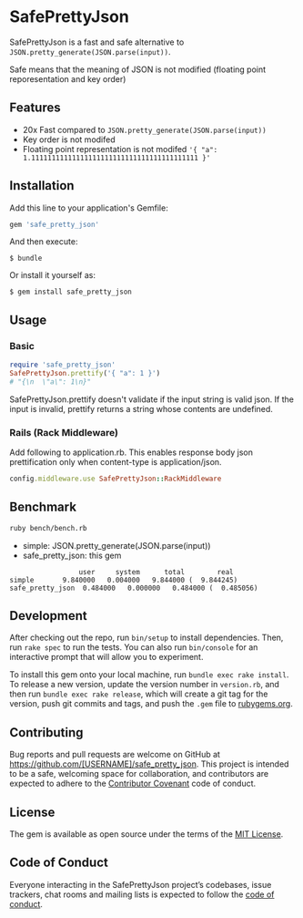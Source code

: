 # SafePrettyJson

SafePrettyJson is a fast and safe alternative to `JSON.pretty_generate(JSON.parse(input))`.

Safe means that the meaning of JSON is not modified (floating point reporesentation and key order)

## Features

- 20x Fast compared to `JSON.pretty_generate(JSON.parse(input))`
- Key order is not modifed
- Floating point representation is not modifed `'{ "a": 1.11111111111111111111111111111111111111111 }'`

## Installation

Add this line to your application's Gemfile:

```ruby
gem 'safe_pretty_json'
```

And then execute:

    $ bundle

Or install it yourself as:

    $ gem install safe_pretty_json

## Usage

### Basic

```ruby
require 'safe_pretty_json'
SafePrettyJson.prettify('{ "a": 1 }')
# "{\n  \"a\": 1\n}"
```

SafePrettyJson.prettify doesn't validate if the input string is valid json.
If the input is invalid, prettify returns a string whose contents are undefined.

### Rails (Rack Middleware)

Add following to application.rb.
This enables response body json prettification only when content-type is application/json.

```ruby
config.middleware.use SafePrettyJson::RackMiddleware
```

## Benchmark

```bash
ruby bench/bench.rb
```

- simple: JSON.pretty_generate(JSON.parse(input))
- safe_pretty_json: this gem

```
                 user     system      total        real
simple       9.840000   0.004000   9.844000 (  9.844245)
safe_pretty_json  0.484000   0.000000   0.484000 (  0.485056)
```

## Development

After checking out the repo, run `bin/setup` to install dependencies. Then, run `rake spec` to run the tests. You can also run `bin/console` for an interactive prompt that will allow you to experiment.

To install this gem onto your local machine, run `bundle exec rake install`. To release a new version, update the version number in `version.rb`, and then run `bundle exec rake release`, which will create a git tag for the version, push git commits and tags, and push the `.gem` file to [rubygems.org](https://rubygems.org).

## Contributing

Bug reports and pull requests are welcome on GitHub at https://github.com/[USERNAME]/safe_pretty_json. This project is intended to be a safe, welcoming space for collaboration, and contributors are expected to adhere to the [Contributor Covenant](http://contributor-covenant.org) code of conduct.

## License

The gem is available as open source under the terms of the [MIT License](https://opensource.org/licenses/MIT).

## Code of Conduct

Everyone interacting in the SafePrettyJson project’s codebases, issue trackers, chat rooms and mailing lists is expected to follow the [code of conduct](https://github.com/[USERNAME]/safe_pretty_json/blob/master/CODE_OF_CONDUCT.md).
